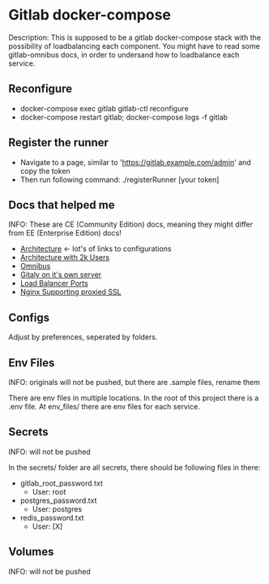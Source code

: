 # Gitlab docker-compose

Description:
This is supposed to be a gitlab docker-compose stack with the possibility of loadbalancing each component.
You might have to read some gitlab-omnibus docs, in order to undersand how to loadbalance each service.

## Reconfigure

* docker-compose exec gitlab gitlab-ctl reconfigure
* docker-compose restart gitlab; docker-compose logs -f gitlab

## Register the runner

* Navigate to a page, similar to 'https://gitlab.example.com/admin' and copy the token
* Then run following command: ./registerRunner [your token]

## Docs that helped me

INFO: These are CE (Community Edition) docs, meaning they might differ from EE (Enterprise Edition) docs!

* [Architecture](https://docs.gitlab.com/ce/development/architecture.html) <- lot's of links to configurations
* [Architecture with 2k Users](https://docs.gitlab.com/ce/administration/reference_architectures/2k_users.html)
* [Omnibus](https://docs.gitlab.com/omnibus/)
* [Gitaly on it's own server](https://docs.gitlab.com/ce/administration/gitaly/#run-gitaly-on-its-own-server)
* [Load Balancer Ports](https://docs.gitlab.com/ce/administration/load_balancer.html#ports)
* [Nginx Supporting proxied SSL](https://docs.gitlab.com/omnibus/settings/nginx.html#supporting-proxied-ssl)

## Configs

Adjust by preferences, seperated by folders.

## Env Files

INFO: originals will not be pushed, but there are .sample files, rename them

There are env files in multiple locations.
In the root of this project there is a .env file.
At env_files/ there are env files for each service.

## Secrets

INFO: will not be pushed

In the secrets/ folder are all secrets,
there should be following files in there:

* gitlab_root_password.txt
  * User: root
* postgres_password.txt
  * User: postgres
* redis_password.txt
  * User: [X]

## Volumes

INFO: will not be pushed
